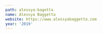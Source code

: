 ```yaml
---
path: alessya-bagetta
name: Alessya Baggetta
website: https://www.alessyabaggetta.com
year: '2019'
---
```

